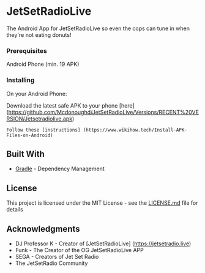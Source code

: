 # JetSetRadioLive
The Android App for JetSetRadioLive so even the cops can tune in when they're not eating donuts!

### Prerequisites

Android Phone (min. 19 APK)

### Installing

On your Android Phone: 

Download the latest safe APK to your phone [here] (https://github.com/Mcdonoughd/JetSetRadioLive/Versions/RECENT%20VERSION/Jetsetradiolive.apk)

```
Follow these [instructions] (https://www.wikihow.tech/Install-APK-Files-on-Android)
```

## Built With

* [Gradle](https://gradle.org/) - Dependency Management

## License

This project is licensed under the MIT License - see the [LICENSE.md](LICENSE.md) file for details

## Acknowledgments

* DJ Professor K - Creator of [JetSetRadioLive] (https://jetsetradio.live)
* Funk - The Creator of the OG JetSetRadioLive APP
* SEGA - Creators of Jet Set Radio
* The JetSetRadio Community
